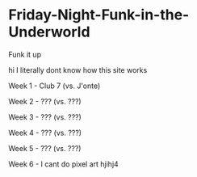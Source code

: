 # Friday-Night-Funk-in-the-Underworld
Funk it up


hi I literally dont know how this site works

Week 1 - Club 7 (vs. J'onte)

Week 2 - ??? (vs. ???)

Week 3 - ??? (vs. ???)

Week 4 - ??? (vs. ???)

Week 5 - ??? (vs. ???)

Week 6 - I cant do pixel art hjihj4

